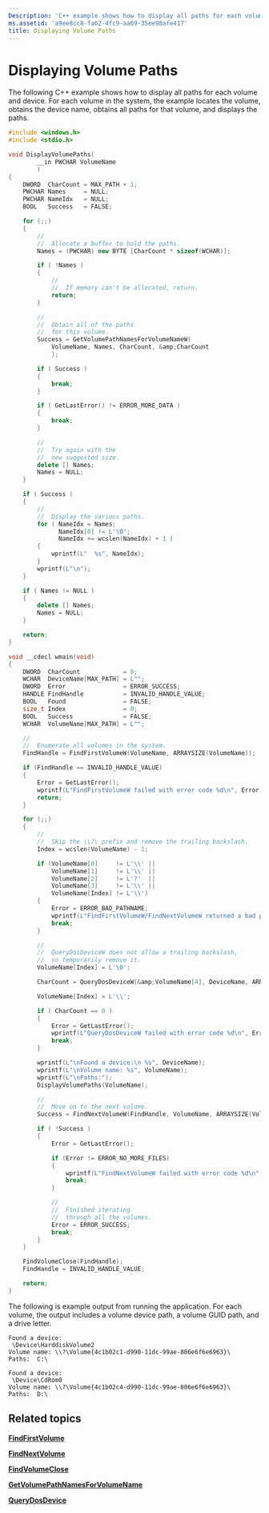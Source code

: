 ```yaml
---
Description: 'C++ example shows how to display all paths for each volume and device. For each volume in the system, the example locates the volume, obtains the device name, obtains all paths for that volume, and displays the paths.'
ms.assetid: 'a9ee8cc8-fa62-4fc9-aa69-35ee98afe417'
title: Displaying Volume Paths
---
```


# Displaying Volume Paths

The following C++ example shows how to display all paths for each volume and device. For each volume in the system, the example locates the volume, obtains the device name, obtains all paths for that volume, and displays the paths.


```C++
#include <windows.h>
#include <stdio.h>

void DisplayVolumePaths(
        __in PWCHAR VolumeName
        )
{
    DWORD  CharCount = MAX_PATH + 1;
    PWCHAR Names     = NULL;
    PWCHAR NameIdx   = NULL;
    BOOL   Success   = FALSE;

    for (;;) 
    {
        //
        //  Allocate a buffer to hold the paths.
        Names = (PWCHAR) new BYTE [CharCount * sizeof(WCHAR)];

        if ( !Names ) 
        {
            //
            //  If memory can't be allocated, return.
            return;
        }

        //
        //  Obtain all of the paths
        //  for this volume.
        Success = GetVolumePathNamesForVolumeNameW(
            VolumeName, Names, CharCount, &amp;CharCount
            );

        if ( Success ) 
        {
            break;
        }

        if ( GetLastError() != ERROR_MORE_DATA ) 
        {
            break;
        }

        //
        //  Try again with the
        //  new suggested size.
        delete [] Names;
        Names = NULL;
    }

    if ( Success )
    {
        //
        //  Display the various paths.
        for ( NameIdx = Names; 
              NameIdx[0] != L'\0'; 
              NameIdx += wcslen(NameIdx) + 1 ) 
        {
            wprintf(L"  %s", NameIdx);
        }
        wprintf(L"\n");
    }

    if ( Names != NULL ) 
    {
        delete [] Names;
        Names = NULL;
    }

    return;
}

void __cdecl wmain(void)
{
    DWORD  CharCount            = 0;
    WCHAR  DeviceName[MAX_PATH] = L"";
    DWORD  Error                = ERROR_SUCCESS;
    HANDLE FindHandle           = INVALID_HANDLE_VALUE;
    BOOL   Found                = FALSE;
    size_t Index                = 0;
    BOOL   Success              = FALSE;
    WCHAR  VolumeName[MAX_PATH] = L"";

    //
    //  Enumerate all volumes in the system.
    FindHandle = FindFirstVolumeW(VolumeName, ARRAYSIZE(VolumeName));

    if (FindHandle == INVALID_HANDLE_VALUE)
    {
        Error = GetLastError();
        wprintf(L"FindFirstVolumeW failed with error code %d\n", Error);
        return;
    }

    for (;;)
    {
        //
        //  Skip the \\?\ prefix and remove the trailing backslash.
        Index = wcslen(VolumeName) - 1;

        if (VolumeName[0]     != L'\\' ||
            VolumeName[1]     != L'\\' ||
            VolumeName[2]     != L'?'  ||
            VolumeName[3]     != L'\\' ||
            VolumeName[Index] != L'\\') 
        {
            Error = ERROR_BAD_PATHNAME;
            wprintf(L"FindFirstVolumeW/FindNextVolumeW returned a bad path: %s\n", VolumeName);
            break;
        }

        //
        //  QueryDosDeviceW does not allow a trailing backslash,
        //  so temporarily remove it.
        VolumeName[Index] = L'\0';

        CharCount = QueryDosDeviceW(&amp;VolumeName[4], DeviceName, ARRAYSIZE(DeviceName)); 

        VolumeName[Index] = L'\\';

        if ( CharCount == 0 ) 
        {
            Error = GetLastError();
            wprintf(L"QueryDosDeviceW failed with error code %d\n", Error);
            break;
        }

        wprintf(L"\nFound a device:\n %s", DeviceName);
        wprintf(L"\nVolume name: %s", VolumeName);
        wprintf(L"\nPaths:");
        DisplayVolumePaths(VolumeName);

        //
        //  Move on to the next volume.
        Success = FindNextVolumeW(FindHandle, VolumeName, ARRAYSIZE(VolumeName));

        if ( !Success ) 
        {
            Error = GetLastError();

            if (Error != ERROR_NO_MORE_FILES) 
            {
                wprintf(L"FindNextVolumeW failed with error code %d\n", Error);
                break;
            }

            //
            //  Finished iterating
            //  through all the volumes.
            Error = ERROR_SUCCESS;
            break;
        }
    }

    FindVolumeClose(FindHandle);
    FindHandle = INVALID_HANDLE_VALUE;

    return;
}
```



The following is example output from running the application. For each volume, the output includes a volume device path, a volume GUID path, and a drive letter.

``` syntax
Found a device:
 \Device\HarddiskVolume2
Volume name: \\?\Volume{4c1b02c1-d990-11dc-99ae-806e6f6e6963}\
Paths:  C:\

Found a device:
 \Device\CdRom0
Volume name: \\?\Volume{4c1b02c4-d990-11dc-99ae-806e6f6e6963}\
Paths:  D:\
```

## Related topics

<dl> <dt>

[**FindFirstVolume**](findfirstvolume.md)
</dt> <dt>

[**FindNextVolume**](findnextvolume.md)
</dt> <dt>

[**FindVolumeClose**](findvolumeclose.md)
</dt> <dt>

[**GetVolumePathNamesForVolumeName**](getvolumepathnamesforvolumename.md)
</dt> <dt>

[**QueryDosDevice**](querydosdevice.md)
</dt> </dl>

 

 



